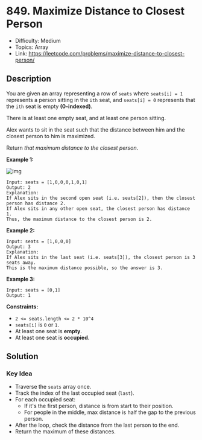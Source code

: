 # 849. Maximize Distance to Closest Person

- Difficulty: Medium
- Topics: Array
- Link: https://leetcode.com/problems/maximize-distance-to-closest-person/

## Description

You are given an array representing a row of `seats` where `seats[i] = 1` represents a person sitting in the `ith` seat, and `seats[i] = 0` represents that the `ith` seat is empty **(0-indexed)**.

There is at least one empty seat, and at least one person sitting.

Alex wants to sit in the seat such that the distance between him and the closest person to him is maximized.

Return _that maximum distance to the closest person_.

**Example 1:**

![img](https://assets.leetcode.com/uploads/2020/09/10/distance.jpg)

```
Input: seats = [1,0,0,0,1,0,1]
Output: 2
Explanation:
If Alex sits in the second open seat (i.e. seats[2]), then the closest person has distance 2.
If Alex sits in any other open seat, the closest person has distance 1.
Thus, the maximum distance to the closest person is 2.
```

**Example 2:**

```
Input: seats = [1,0,0,0]
Output: 3
Explanation:
If Alex sits in the last seat (i.e. seats[3]), the closest person is 3 seats away.
This is the maximum distance possible, so the answer is 3.
```

**Example 3:**

```
Input: seats = [0,1]
Output: 1
```

**Constraints:**

- `2 <= seats.length <= 2 * 10^4`
- `seats[i]` is `0` or `1`.
- At least one seat is **empty**.
- At least one seat is **occupied**.

## Solution

### Key Idea

- Traverse the `seats` array once.
- Track the index of the last occupied seat (`last`).
- For each occupied seat:
  - If it's the first person, distance is from start to their position.
  - For people in the middle, max distance is half the gap to the previous person.
- After the loop, check the distance from the last person to the end.
- Return the maximum of these distances.
